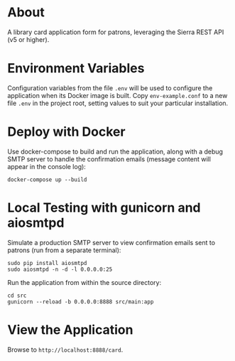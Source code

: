 # About

A library card application form for patrons, leveraging the Sierra REST API (v5 or higher).

# Environment Variables

Configuration variables from the file ```.env``` will be used to configure the application when its Docker image is built. Copy ```env-example.conf``` to a new file ```.env``` in the project root, setting values to suit your particular installation.

# Deploy with Docker

Use docker-compose to build and run the application, along with a debug SMTP server to handle the confirmation emails (message content will appear in the console log):

```
docker-compose up --build
```

# Local Testing with gunicorn and aiosmtpd

Simulate a production SMTP server to view confirmation emails sent to patrons (run from a separate terminal):

```
sudo pip install aiosmtpd
sudo aiosmtpd -n -d -l 0.0.0.0:25
```

Run the application from within the source directory:

```
cd src
gunicorn --reload -b 0.0.0.0:8888 src/main:app
```

# View the Application

Browse to `http://localhost:8888/card`.
